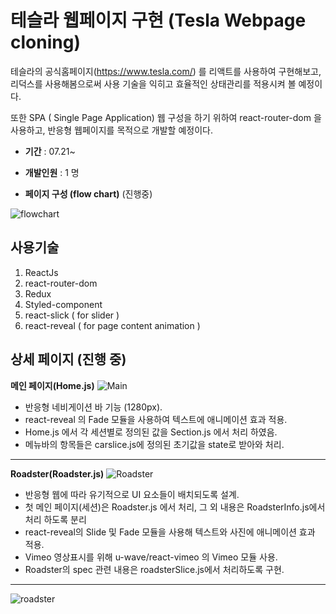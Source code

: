 # 테슬라 웹페이지 구현 (Tesla Webpage cloning)
테슬라의 공식홈페이지(https://www.tesla.com/) 를 리액트를 사용하여 구현해보고, 리덕스를 사용해봄으로써 사용 기술을 익히고 효율적인 상태관리를 적용시켜 볼 예정이다.

또한 SPA ( Single Page Application) 웹 구성을 하기 위하여 react-router-dom 을 사용하고, 반응형 웹페이지를 목적으로 개발할 예정이다.


- **기간** :
07.21~

- **개발인원** :
1 명

- **페이지 구성 (flow chart)** (진행중)

![flowchart](https://user-images.githubusercontent.com/56250064/127433885-43af16fb-1d7e-4899-a370-8c8f28004d34.png)


## 사용기술
1. ReactJs
2. react-router-dom 
3. Redux
4. Styled-component
5. react-slick ( for slider )
6. react-reveal ( for page content animation )

## 상세 페이지 (진행 중)
**메인 페이지(Home.js)**
![Main](https://user-images.githubusercontent.com/56250064/127433589-5dd16a1c-866c-4bbb-a884-37482a884694.png)
- 반응형 네비게이션 바 기능 (1280px).
- react-reveal 의 Fade 모듈을 사용하여 텍스트에 애니메이션 효과 적용.
- Home.js 에서 각 세션별로 정의된 값을 Section.js 에서 처리 하였음.
- 메뉴바의 항목들은 carslice.js에 정의된 초기값을 state로 받아와 처리.
<hr/>

**Roadster(Roadster.js)**
![Roadster](https://user-images.githubusercontent.com/56250064/127465889-fd233357-2f6b-4543-9b63-ee649baa5ab2.png)
- 반응형 웹에 따라 유기적으로 UI 요소들이 배치되도록 설계.
- 첫 메인 페이지(세션)은 Roadster.js 에서 처리, 그 외 내용은 RoadsterInfo.js에서 처리 하도록 분리
- react-reveal의 Slide 및 Fade 모듈을 사용해 텍스트와 사진에 애니메이션 효과 적용.
- Vimeo 영상표시를 위해 u-wave/react-vimeo 의 Vimeo 모듈 사용.
- Roadster의 spec 관련 내용은 roadsterSlice.js에서 처리하도록 구현. 
<hr/>

![roadster](https://user-images.githubusercontent.com/56250064/127466983-5bd0fe01-2d62-4033-9600-c1ead78897fd.gif)

